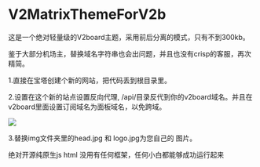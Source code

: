 # V2MatrixThemeForV2b

这是一个绝对轻量级的V2board主题，采用前后分离的模式，只有不到300kb。

鉴于大部分机场主，替换域名字符串也会出问题，并且也没有crisp的客服，再次精简。

1.直接在宝塔创建个新的网站，把代码丢到根目录里。

2.设置在这个新的站点设置反向代理, /api/目录反代到你的v2board域名。并且在v2board里面设置订阅域名为面板域名，以免跨域。

![](https://github.com/flygogovpn/V2MatrixThemeForV2b/blob/main/picture.jpg?raw=true)

3.替换img文件夹里的head.jpg 和 logo.jpg为您自己的 图片。


绝对开源纯原生js html  没用有任何框架，任何小白都能够成功运行起来

